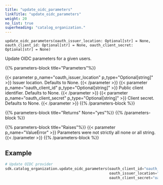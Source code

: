 ```yaml
---
title: "update_oidc_parameters"
linkTitle: "update_oidc_parameters"
weight: 20
no_list: true
superheading: "catalog_organization."
---
```


<!-- TODO -->

``update_oidc_parameters(oauth_issuer_location: Optional[str] = None, oauth_client_id: Optional[str] = None, oauth_client_secret: Optional[str] = None)``

Update OIDC parameters for a given users.

{{% parameters-block  title="Parameters"%}}

{{< parameter p_name="oauth_issuer_location" p_type="Optional[string]" >}}
Issuer location. Defaults to None.
{{< /parameter >}}
{{< parameter p_name="oauth_client_id" p_type="Optional[string]" >}}
Public client identifier. Defaults to None.
{{< /parameter >}}
{{< parameter p_name="oauth_client_secret" p_type="Optional[string]" >}}
Client secret. Defaults to None.
{{< /parameter >}}
{{% /parameters-block %}}

{{% parameters-block title="Returns" None="yes"%}}
{{% /parameters-block %}}

{{% parameters-block title="Raises"%}}
{{< parameter p_name="ValueError" >}}
Parameters were not strictly all none or all string.
{{< /parameter >}}
{{% /parameters-block %}}

## Example

```python
# Update OIDC provider
sdk.catalog_organization.update_oidc_parameters(oauth_client_id="oauth_client_id",
                                                oauth_issuer_location="oauth_issuer_location",
                                                oauth_client_secret="oauth_client_secret")
```
